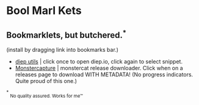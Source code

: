 # Bool Marl Kets
## Bookmarklets, but butchered.<sup>*</sup>
(install by dragging link into bookmarks bar.)
<br>

- <a href="javascript:(async function(){if(location.host!='diep.io'){location='https://diep.io'}else{eval(await fetch('https://raw.githubusercontent.com/superwibr/superwibr.github.io/master/bml_src/diep.js').then(res=>res.text()))}})();">diep utils</a> | click once to open diep.io, click again to select snippet.
- <a href="javascript:(async function(){if(!location.href.match(/monstercat.com\/release\/MC/g)){location='https://monstercat.com'}else{eval(await fetch('https://raw.githubusercontent.com/superwibr/superwibr.github.io/master/bml_src/monstercapture.js').then(res=>res.text()))}})();">Monstercapture</a> | monstercat release downloader. Click when on a releases page to download WITH METADATA! (No progress indicators. Quite proud of this one.)

<span>
	<sup>*</sup>
	<sub>No quality assured. Works for me™</sub>
</span>